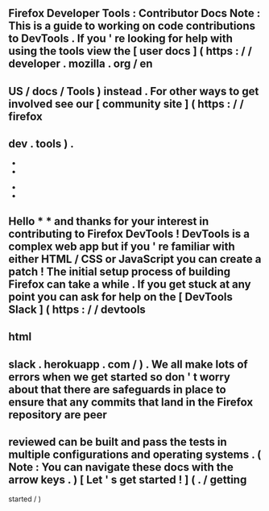 #
Firefox
Developer
Tools
:
Contributor
Docs
Note
:
This
is
a
guide
to
working
on
code
contributions
to
DevTools
.
If
you
'
re
looking
for
help
with
using
the
tools
view
the
[
user
docs
]
(
https
:
/
/
developer
.
mozilla
.
org
/
en
-
US
/
docs
/
Tools
)
instead
.
For
other
ways
to
get
involved
see
our
[
community
site
]
(
https
:
/
/
firefox
-
dev
.
tools
)
.
-
-
-
*
*
Hello
*
*
and
thanks
for
your
interest
in
contributing
to
Firefox
DevTools
!
DevTools
is
a
complex
web
app
but
if
you
'
re
familiar
with
either
HTML
/
CSS
or
JavaScript
you
can
create
a
patch
!
The
initial
setup
process
of
building
Firefox
can
take
a
while
.
If
you
get
stuck
at
any
point
you
can
ask
for
help
on
the
[
DevTools
Slack
]
(
https
:
/
/
devtools
-
html
-
slack
.
herokuapp
.
com
/
)
.
We
all
make
lots
of
errors
when
we
get
started
so
don
'
t
worry
about
that
there
are
safeguards
in
place
to
ensure
that
any
commits
that
land
in
the
Firefox
repository
are
peer
-
reviewed
can
be
built
and
pass
the
tests
in
multiple
configurations
and
operating
systems
.
(
Note
:
You
can
navigate
these
docs
with
the
arrow
keys
.
)
[
Let
'
s
get
started
!
]
(
.
/
getting
-
started
/
)
